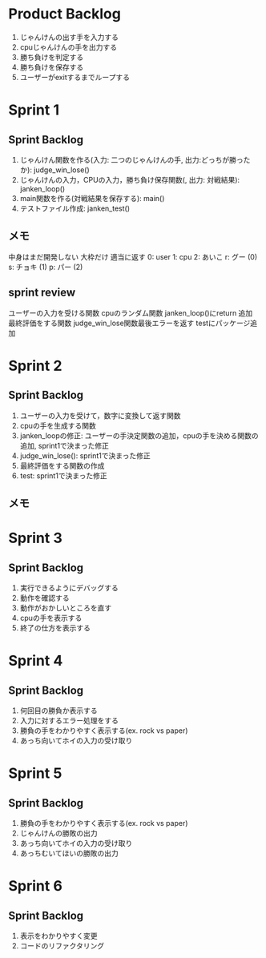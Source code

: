 # Product Backlog
1. じゃんけんの出す手を入力する
2. cpuじゃんけんの手を出力する
3. 勝ち負けを判定する
4. 勝ち負けを保存する
5. ユーザーがexitするまでループする

# Sprint 1
## Sprint Backlog
1. じゃんけん関数を作る(入力: 二つのじゃんけんの手, 出力:どっちが勝ったか): judge_win_lose()
2. じゃんけんの入力，CPUの入力，勝ち負け保存関数(, 出力: 対戦結果): janken_loop()
3. main関数を作る(対戦結果を保存する): main()
4. テストファイル作成: janken_test()
## メモ
中身はまだ開発しない
大枠だけ
適当に返す
0: user
1: cpu
2: あいこ
r: グー (0)
s: チョキ (1)
p: パー (2)
## sprint review
ユーザーの入力を受ける関数
cpuのランダム関数
janken_loop()にreturn 追加
最終評価をする関数
judge_win_lose関数最後エラーを返す
testにパッケージ追加

# Sprint 2
## Sprint Backlog
1. ユーザーの入力を受けて，数字に変換して返す関数
2. cpuの手を生成する関数
3. janken_loopの修正: ユーザーの手決定関数の追加，cpuの手を決める関数の追加, sprint1で決まった修正
4. judge_win_lose(): sprint1で決まった修正
5. 最終評価をする関数の作成
6. test: sprint1で決まった修正
## メモ

# Sprint 3
## Sprint Backlog
1. 実行できるようにデバッグする
2. 動作を確認する
3. 動作がおかしいところを直す
4. cpuの手を表示する
5. 終了の仕方を表示する

# Sprint 4
## Sprint Backlog
1. 何回目の勝負か表示する
2. 入力に対するエラー処理をする
3. 勝負の手をわかりやすく表示する(ex. rock vs paper)
4. あっち向いてホイの入力の受け取り

# Sprint 5
## Sprint Backlog
1. 勝負の手をわかりやすく表示する(ex. rock vs paper)
2. じゃんけんの勝敗の出力
3. あっち向いてホイの入力の受け取り
4. あっちむいてほいの勝敗の出力

# Sprint 6
## Sprint Backlog
1. 表示をわかりやすく変更
2. コードのリファクタリング